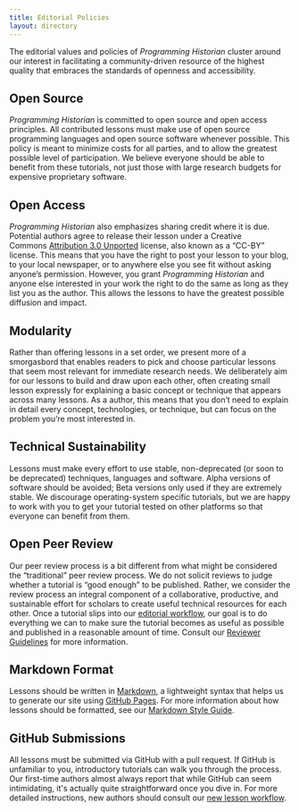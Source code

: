 ```yaml
---
title: Editorial Policies
layout: directory
---
```


The editorial values and policies of _Programming Historian_ cluster around our interest in facilitating a community-driven resource of the highest quality that embraces the standards of openness and accessibility.


## Open Source
_Programming Historian_ is committed to open source and open access principles. All contributed lessons must make use of open source programming languages and open source software whenever possible. This policy is meant to minimize costs for all parties, and to allow the greatest possible level of participation. We believe everyone should be able to benefit from these tutorials, not just those with large research budgets for expensive proprietary software.

## Open Access
_Programming Historian_ also emphasizes sharing credit where it is due. Potential authors agree to release their lesson under a Creative Commons [Attribution 3.0 Unported][] license, also known as a “CC-BY” license. This means that you have the right to post your lesson to your blog, to your local newspaper, or to anywhere else you see fit without asking anyone’s permission. However, you grant _Programming Historian_ and anyone else interested in your work the right to do the same as long as they list you as the author. This allows the lessons to have the greatest possible diffusion and impact.

## Modularity
Rather than offering lessons in a set order, we present more of a smorgasbord that enables readers to pick and choose particular lessons that seem most relevant for immediate research needs. We deliberately aim for our lessons to build and draw upon each other, often creating small lesson expressly for explaining a basic concept or technique that appears across many lessons. As a author, this means that you don’t need to explain in detail every concept, technologies, or technique, but can focus on the problem you’re most interested in. 

## Technical Sustainability
Lessons must make every effort to use stable, non-deprecated (or soon to be deprecated) techniques, languages and software. Alpha versions of software should be avoided; Beta versions only used if they are extremely stable. We discourage operating-system specific tutorials, but we are happy to work with you to get your tutorial tested on other platforms so that everyone can benefit from them.

## Open Peer Review
Our peer review process is a bit different from what might be considered the “traditional” peer review process. We do not solicit reviews to judge whether a tutorial is “good enough” to be published. Rather, we consider the review process an integral component of a collaborative, productive, and sustainable effort for scholars to create useful technical resources for each other. Once a tutorial slips into our [editorial workflow][editorial workflow], our goal is to do everything we can to make sure the tutorial becomes as useful as possible and published in a reasonable amount of time. Consult our [Reviewer Guidelines][reviewer guidelines] for more information.

## Markdown Format
Lessons should be written in [Markdown](https://guides.github.com/features/mastering-markdown/), a lightweight syntax that helps us to generate our site using [GitHub Pages](https://pages.github.com/). For more information about how lessons should be formatted, see our [Markdown Style Guide][Markdown].

## GitHub Submissions
All lessons must be submitted via GitHub with a pull request. If GitHub is unfamiliar to you, introductory tutorials can walk you through the process. Our first-time authors almost always report that while GitHub can seem intimidating, it's actually quite straightforward once you dive in. For more detailed instructions, new authors should consult our [new lesson workflow][editorial workflow].


  [reviewer guidelines]: http://programminghistorian.org/reviewer-guidelines/
  [Variance Charts]: https://variancecharts.com/
  [Attribution 3.0 Unported]: http://creativecommons.org/licenses/by/3.0/
  [contact us]: contact
  [Markdown]: https://github.com/programminghistorian/jekyll/wiki/Markdown-Style-Guide
  [editorial workflow]: http://programminghistorian.org/new-lesson-workflow